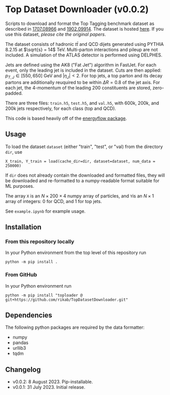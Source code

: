 # Top Dataset Downloader (v0.0.2)

Scripts to download and format the Top Tagging benchmark dataset as described in [1707.08966](https://arxiv.org/abs/1707.08966) and [1902.09914](https://arxiv.org/abs/1902.09914). The dataset is hosted [here](https://syncandshare.desy.de/index.php/s/llbX3zpLhazgPJ6). If you use this dataset, *please cite the original papers*.

The dataset consists of hadronic $t\bar{t}$ and QCD dijets generated using PYTHIA 8.2.15 at $\sqrt{s} = 14$ TeV. Multi-parton interactions and pileup are not included. A simulation of the ATLAS detector is performed using DELPHES. 

Jets are defined using the AK8 ("Fat Jet") algorithm in FastJet. For each event, only the leading jet is included in the dataset. Cuts are then applied: $p_{T,J} \in [550, 650]$ GeV and $|\eta_J| < 2$. For top jets, a top parton and its decay partons are additionally reuquired to be within $\Delta R = 0.8$ of the jet axis. For each jet, the 4-momentum of the leading 200 constituents are stored, zero-padded.

There are three files: ```train.h5```, ```test.h5```, and ```val.h5```, with 600k, 200k, and 200k jets respectively, for each class (top and QCD).

This code is based heavily off of the [energyflow package](https://github.com/pkomiske/EnergyFlow/).

## Usage

To load the dataset ```dataset``` (either "train", "test", or "val) from the directory ```dir```, use 

```
X_train, Y_train = load(cache_dir=dir, dataset=dataset, num_data = 250000)
```

If ```dir``` does not already contain the downloaded and formatted files, they will be downloaded and re-formatted to a numpy-readable format suitable for ML purposes.

The array ```X``` is an $N\times 200 \times 4$ numpy array of particles, and ```Y```is an $N \times 1$ array of integers: 0 for QCD, and 1 for top jets.

See ```example.ipynb``` for example usage.

## Installation

### From this repository locally

In your Python environment from the top level of this repository run

```
python -m pip install .
```

### From GitHub

In your Python environment run

```
python -m pip install "toploader @ git+https://github.com/rikab/TopDatasetDownloader.git"
``````

## Dependencies

The following python packages are required by the data formatter:

* numpy
* pandas
* urllib3
* tqdm


## Changelog

- v0.0.2: 8 August 2023. Pip-installable.
- v0.0.1: 31 July 2023. Initial release.

